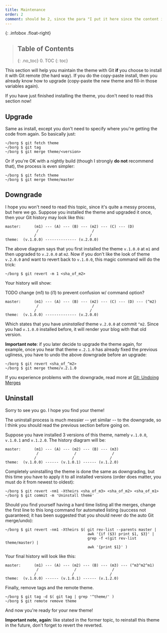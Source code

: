 ```yaml
---
title: Maintenance
order: 2
comment: should be 2, since the para "I put it here since the content is similar to prev".
---
```


{: .infobox .float-right}
> ## Table of Contents
> {: .no_toc}
> 0. TOC
> {: toc}


This section will help you maintain the theme with Git __if__ you choose to install it with Git remote (the hard way). If you do the copy-paste install, then you already know how to upgrade (copy-paste the new theme and fill-in those variables again).

If you have just finished installing the theme, you don't need to read this section now!


## Upgrade

Same as install, except you don't need to specify where you're getting the code from again. So basically just:

``` shell
~/borg $ git fetch theme
~/borg $ git tag
~/borg $ git merge theme/<version>
```

Or if you're OK with a nightly build (though I strongly __do not__ recommend that), the process is even simpler:

``` shell
~/borg $ git fetch theme
~/borg $ git merge theme/master
```


## Downgrade

I hope you won't need to read this topic, since it's quite a messy process, but here we go. Suppose you installed the theme and upgraded it once, then your Git history may look like this:

    master:      (m1) --- (A) --- (B) --- (m2) --- (C) --- (D)
                  /                        /
                 /                        /
    theme:  (v.1.0.0) -------------- (v.2.0.0)

The above diagram says that you first installed the theme `v.1.0.0` at `m1` and then upgraded to `v.2.0.0` at `m2`. Now if you don't like the look of theme `v.2.0.0` and want to revert back to `v.1.0.0`, this magic command will do the trick:

``` shell
~/borg $ git revert -m 1 <sha_of_m2>
```

Your history will show:

TODO change (m1) to (i1) to prevent confusion w/ command option?

    master:      (m1) --- (A) --- (B) --- (m2) --- (C) --- (D) --- (^m2)
                  /                        /
                 /                        /
    theme:  (v.1.0.0) -------------- (v.2.0.0)

Which states that you have _uninstalled_ theme `v.2.0.0` at commit `^m2`. 
Since you had `v.1.0.0` installed before, it will render your blog with that old version.

__Important note__: if you later decide to upgrade the theme again, for example, once you hear that theme `v.2.1.0` has already fixed the previous ugliness, you have to undo the above downgrade before an upgrade:

``` shell
~/borg $ git revert <sha_of_^m2>
~/borg $ git merge theme/v.2.1.0
```

If you experience problems with the downgrade, read more at [Git: Undoing Merges][]


## Uninstall

Sorry to see you go. I hope you find your theme!

The uninstall process is much messier -- yet similar -- to the downgrade, so I think you should read the previous section before going on.

Suppose you have installed 3 versions of this theme, namely `v.1.0.0`, `v.1.0.1` and `v.1.2.0`. The history diagram will be:

    master:      (m1) --- (A) --- (m2) --- (B) --- (m3)
                  /                /                /
                 /                /                /
    theme:  (v.1.0.0) ------ (v.1.0.1) ------ (v.1.2.0)

Completely uninstalling the theme is done the same as downgrading, but this time you have to apply it to all installed versions (order does matter, you must do it from newest to oldest):

``` shell
~/borg $ git revert -nm1 -Xtheirs <sha_of_m3> <sha_of_m2> <sha_of_m1>
~/borg $ git commit -m 'Uninstall theme'
```

Should you find yourself having a hard time listing all the merges, change the first line to this long command for automated listing (success not guaranteed; it has been suggested that you should never do the auto Git merge/undo):

``` shell
~/borg $ git revert -nm1 -Xtheirs $( git rev-list --parents master |
                                     awk '{if ($3) print $1, $3}' |
                                     grep -f <(git rev-list theme/master) |
                                     awk '{print $1}' )
```

Your final history will look like this:

    master:      (m1) --- (A) --- (m2) --- (B) --- (m3) --- (^m3^m2^m1)
                  /                /                /
                 /                /                /
    theme:  (v.1.0.0) ------ (v.1.0.1) ------ (v.1.2.0)

Finally, remove tags and the remote theme.

``` shell
~/borg $ git tag -d $( git tag | grep '^theme/' )
~/borg $ git remote remove theme
```

And now you're ready for your new theme!

__Important note, again__: like stated in the former topic, to reinstall this theme in the future, don't forget to revert the reverted.


[Git: Undoing Merges]: //git-scm.com/blog/2010/03/02/undoing-merges.html
